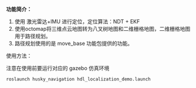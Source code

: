 **功能简介：**

1) 使用 激光雷达+IMU 进行定位，定位算法：NDT + EKF
2) 使用octomap将三维点云地图转为八叉树地图和二维栅格地图，二维栅格地图用于路径规划。
3) 路径规划使用的是 move_base 功能包提供的功能。

使用方法：

注意在使用前要运行对应的 gazebo 仿真环境

```shell
roslaunch husky_navigation hdl_localization_demo.launch
```

